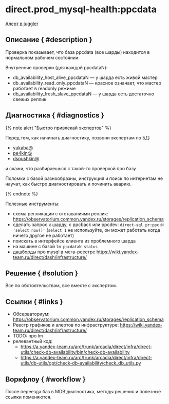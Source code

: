 # direct.prod_mysql-health:ppcdata

[Алерт в juggler](https://juggler.yandex-team.ru/check_details/?host=direct.prod_mysql-health&service=ppcdata&query=&last=1DAY)


## Описание { #description }

Проверка показывает, что база ppcdata (все шарды) находится в нормальном рабочем состоянии.

Внутренние проверки (для каждой ppcdataN):

- db_availability_host_alive_ppcdataN &mdash; у шарда есть живой мастер
- db_availability_read_only_ppcdataN &mdash; красное означает, что мастер работает в readonly режиме
- db_availability_fresh_slave_ppcdataN &mdash; у шарда есть достаточно свежих реплик


## Диагностика { #diagnostics }

{% note alert "Быстро привлекай экспертов" %}

Перед тем, как начинать диагностику, позвони экспертам по БД:
- [yukaba@](https://staff.yandex-team.ru/yukaba/)
- [pe4kin@](https://staff.yandex-team.ru/pe4kin/)
- [dspushkin@](https://staff.yandex-team.ru/dspushkin/)

и скажи, что разбираешься с такой-то проверкой про базу

Поломки с базой разнообразны, инструкция и поиск по интернетам не научат, как быстро диагностировать и починить аварию.

{% endnote %}

Полезные инструменты:  
- схема репликации с отставаниями реплик: <https://observatorium.common.yandex.ru/storages/replication_schema>
- сделать запрос к шарду, с ppcback или ppcdev: `direct-sql pr:ppc:N 'select now()'` (`select 1` не используйте, он может работать когда ничего другое не работает)
- поискать в интерфейсе клиента из проблемного шарда
- на машине с базой `lm ppcdataN status`
- дашборды про mysql в мега-реестре <https://wiki.yandex-team.ru/direct/dash/infrastructure/>

## Решение { #solution }

Все по обстоятельствам, все вместе с экспертом.


## Ссылки { #links }

- Обсерваториум: <https://observatorium.common.yandex.ru/storages/replication_schema>
- Реестр графиков и алертов по инфраструктуре: <https://wiki.yandex-team.ru/direct/dash/infrastructure/>
- TODO: про lm
- релевантный код:
   - <https://a.yandex-team.ru/arc/trunk/arcadia/direct/infra/direct-utils/check-db-availability/bin/check-db-availability>
   - <https://a.yandex-team.ru/arc/trunk/arcadia/direct/infra/direct-utils/db-utils/opt/check-db-availability/check_db_utils.py>


## Воркфлоу { #workflow }

После переезда баз в MDB диагностика, методы решения и полезные ссылки поменяются.


